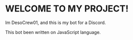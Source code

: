 <h1> WELCOME TO MY PROJECT!</h1>

Im DesoCrew01, and this is my bot for a Discord. 

This bot been written on JavaScript language.
